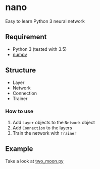 # nano
Easy to learn Python 3 neural network

## Requirement
- Python 3 (tested with 3.5)
- [numpy](http://www.numpy.org/)

## Structure
- Layer
- Network
- Connection
- Trainer

### How to use

1. Add `Layer` objects to the `Network` object
2. Add `Connection` to the layers
3. Train the network with `Trainer`

## Example
Take a look at [two_moon.py](https://github.com/Qwaz/nano/blob/master/two_moon.py)
